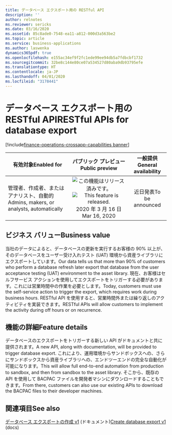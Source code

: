 ```yaml
---
title: データベース エクスポート用の RESTful API
description: ''
author: relnotes
ms.reviewer: sericks
ms.date: 03/16/2020
ms.assetid: 85c8ade0-7548-ea11-a812-000d3a563be2
ms.topic: article
ms.service: business-applications
ms.author: laswenka
dynamics365pdf: true
ms.openlocfilehash: e155ac34ef9f2fc1ede99ee94db5a7fdbcbf1732
ms.sourcegitcommit: 32be8c144e80ce07a534527d80aba9db93795efe
ms.translationtype: HT
ms.contentlocale: ja-JP
ms.lasthandoff: 04/01/2020
ms.locfileid: "3178441"
---
```

# <a name="restful-apis-for-database-export"></a><span data-ttu-id="52921-102">データベース エクスポート用の RESTful API</span><span class="sxs-lookup"><span data-stu-id="52921-102">RESTful APIs for database export</span></span>
[!include[finance-operations-crossapp-capabilities banner](../includes/finance-operations-crossapp-capabilities.md)]

| <span data-ttu-id="52921-103">有効対象</span><span class="sxs-lookup"><span data-stu-id="52921-103">Enabled for</span></span>    |  <span data-ttu-id="52921-104">パブリック プレビュー</span><span class="sxs-lookup"><span data-stu-id="52921-104">Public preview</span></span> | <span data-ttu-id="52921-105">一般提供</span><span class="sxs-lookup"><span data-stu-id="52921-105">General availability</span></span> | 
| ---------- | :----------: |:----------: |
|<span data-ttu-id="52921-106">管理者、作成者、またはアナリスト、自動的</span><span class="sxs-lookup"><span data-stu-id="52921-106">Admins, makers, or analysts, automatically</span></span>|<span data-ttu-id="52921-107">![この機能はリリース済みです。](/dynamics365-release-plan/media/green-checkmark.png "この機能はリリース済みです。")</span><span class="sxs-lookup"><span data-stu-id="52921-107">![This feature is released.](/dynamics365-release-plan/media/green-checkmark.png "This feature is released.")</span></span> <span data-ttu-id="52921-108">2020 年 3 月 16 日</span><span class="sxs-lookup"><span data-stu-id="52921-108">Mar 16, 2020</span></span>| <span data-ttu-id="52921-109">近日発表</span><span class="sxs-lookup"><span data-stu-id="52921-109">To be announced</span></span>|


## <a name="business-value"></a><span data-ttu-id="52921-110">ビジネス バリュー</span><span class="sxs-lookup"><span data-stu-id="52921-110">Business value</span></span>
<!-- bv start -->
<span data-ttu-id="52921-111">当社のデータによると、データベースの更新を実行するお客様の 90% 以上が、そのデータベースをユーザー受け入れテスト (UAT) 環境から資産ライブラリにエクスポートしています。</span><span class="sxs-lookup"><span data-stu-id="52921-111">Our data tells us that more than 90% of customers who perform a database refresh later export that database from the user acceptance testing (UAT) environment to the asset library.</span></span> <span data-ttu-id="52921-112">現在、お客様はセルフサービス アクションを使用してエクスポートをトリガーする必要があります。これには営業時間中の作業を必要とします。</span><span class="sxs-lookup"><span data-stu-id="52921-112">Today, customers must use the self-service action to trigger the export, which requires work during business hours.</span></span> <span data-ttu-id="52921-113">RESTful API を使用すると、営業時間外または繰り返しのアクティビティを実装できます。</span><span class="sxs-lookup"><span data-stu-id="52921-113">RESTful APIs will allow customers to implement the activity during off hours or on recurrence.</span></span>
<!-- bv end -->



## <a name="feature-details"></a><span data-ttu-id="52921-114">機能の詳細</span><span class="sxs-lookup"><span data-stu-id="52921-114">Feature details</span></span>
<!--feature detail start -->
<span data-ttu-id="52921-115">データベースのエクスポートをトリガーする新しい API がドキュメントと共に提供されます。</span><span class="sxs-lookup"><span data-stu-id="52921-115">A new API, along with documentation, will be provided to trigger database export.</span></span> <span data-ttu-id="52921-116">これにより、運用環境からサンドボックスへの、さらにサンドボックスから資産ライブラリへの、エンドツーエンドの完全な自動化が可能になります。</span><span class="sxs-lookup"><span data-stu-id="52921-116">This will allow full end-to-end automation from production to sandbox, and then from sandbox to the asset library.</span></span> <span data-ttu-id="52921-117">そこから、既存の API を使用して BACPAC ファイルを開発者マシンにダウンロードすることもできます。</span><span class="sxs-lookup"><span data-stu-id="52921-117">From there, customers can also use our existing APIs to download the BACPAC files to their developer machines.</span></span>
<!--feature detail end -->










## <a name="see-also"></a><span data-ttu-id="52921-118">関連項目</span><span class="sxs-lookup"><span data-stu-id="52921-118">See also</span></span>

<span data-ttu-id="52921-119">[データベース エクスポートの作成 v1](https://docs.microsoft.com/dynamics365/fin-ops-core/dev-itpro/database/api/v1/reference-create-export) (ドキュメント)</span><span class="sxs-lookup"><span data-stu-id="52921-119">[Create database export v1](https://docs.microsoft.com/dynamics365/fin-ops-core/dev-itpro/database/api/v1/reference-create-export) (docs)</span></span>
